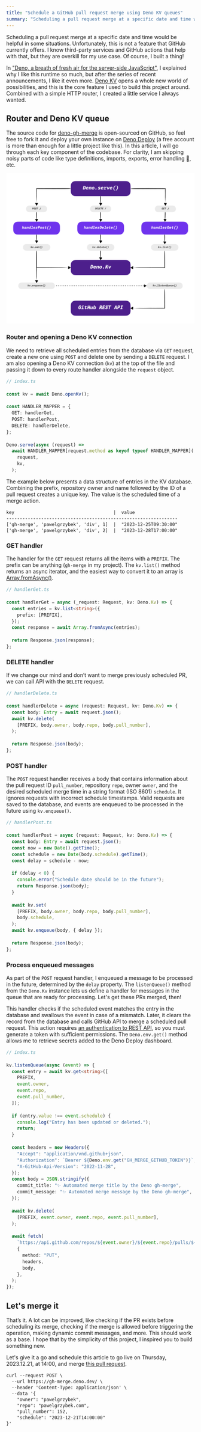 ```yaml
---
title: "Schedule a GitHub pull request merge using Deno KV queues"
summary: "Scheduling a pull request merge at a specific date and time would be helpful in some situations. Unfortunately, this is not a feature that GitHub currently offers. Of course, I built a thing!"
---
```


Scheduling a pull request merge at a specific date and time would be helpful in
some situations. Unfortunately, this is not a feature that GitHub currently
offers. I know third-party services and GitHub actions that help with that, but
they are overkill for my use case. Of course, I built a thing!

In
["Deno, a breath of fresh air for the server-side JavaScript"](/deno-a-breath-of-fresh-air-for-the-server-side-javascript/),
I explained why I like this runtime so much, but after the series of recent
announcements, I like it even more. [Deno KV](https://deno.com/kv) opens a whole
new world of possibilities, and this is the core feature I used to build this
project around. Combined with a simple HTTP router, I created a little service I
always wanted.

## Router and Deno KV queue

The source code for
[deno-gh-merge](https://github.com/pawelgrzybek/deno-gh-merge) is open-sourced
on GitHub, so feel free to fork it and deploy your own instance on
[Deno Deploy](https://deno.com/deploy) (a free account is more than enough for a
little project like this). In this article, I will go through each key component
of the codebase. For clarity, I am skipping noisy parts of code like type
definitions, imports, exports, error handling 🙈, etc.

![](diagram.jpg)

### Router and opening a Deno KV connection

We need to retrieve all scheduled entries from the database via `GET` request,
create a new one using `POST` and delete one by sending a `DELETE` request. I am
also opening a Deno KV connection (`kv`) at the top of the file and passing it
down to every route handler alongside the `request` object.

```ts
// index.ts

const kv = await Deno.openKv();

const HANDLER_MAPPER = {
  GET: handlerGet,
  POST: handlerPost,
  DELETE: handlerDelete,
};

Deno.serve(async (request) =>
  await HANDLER_MAPPER[request.method as keyof typeof HANDLER_MAPPER](
    request,
    kv,
  );
```

The example below presents a data structure of entries in the KV database.
Combining the prefix, repository owner and name followed by the ID of a pull
request creates a unique key. The value is the scheduled time of a merge action.

```
key                                     |  value
----------------------------------------------------------------
['gh-merge', 'pawelgrzybek', 'div', 1]  |  "2023-12-25T09:30:00"
['gh-merge', 'pawelgrzybek', 'div', 2]  |  "2023-12-28T17:00:00"
```

### GET handler

The handler for the `GET` request returns all the items with a `PREFIX`. The
prefix can be anything (`gh-merge` in my project). The `kv.list()` method
returns an async iterator, and the easiest way to convert it to an array is
[Array.fromAsync()](https://tc39.es/proposal-array-from-async/#sec-array.fromAsync).

```ts
// handlerGet.ts

const handlerGet = async (_request: Request, kv: Deno.Kv) => {
  const entries = kv.list<string>({
    prefix: [PREFIX],
  });
  const response = await Array.fromAsync(entries);

  return Response.json(response);
};
```

### DELETE handler

If we change our mind and don’t want to merge previously scheduled PR, we can
call API with the `DELETE` request.

```ts
// handlerDelete.ts

const handlerDelete = async (request: Request, kv: Deno.Kv) => {
  const body: Entry = await request.json();
  await kv.delete(
    [PREFIX, body.owner, body.repo, body.pull_number],
  );

  return Response.json(body);
};
```

### POST handler

The `POST` request handler receives a body that contains information about the
pull request ID `pull_number`, repository `repo`, owner `owner`, and the desired
scheduled merge time in a string format (ISO 8601) `schedule`. It ignores
requests with incorrect schedule timestamps. Valid requests are saved to the
database, and events are enqueued to be processed in the future using
`kv.enqueue()`.

```ts
// handlerPost.ts

const handlerPost = async (request: Request, kv: Deno.Kv) => {
  const body: Entry = await request.json();
  const now = new Date().getTime();
  const schedule = new Date(body.schedule).getTime();
  const delay = schedule - now;

  if (delay < 0) {
    console.error("Schedule date should be in the future");
    return Response.json(body);
  }

  await kv.set(
    [PREFIX, body.owner, body.repo, body.pull_number],
    body.schedule,
  );
  await kv.enqueue(body, { delay });

  return Response.json(body);
};
```

### Process enqueued messages

As part of the `POST` request handler, I enqueued a message to be processed in
the future, determined by the `delay` property. The `listenQueue()` method from
the `Deno.Kv` instance lets us define a handler for messages in the queue that
are ready for processing. Let's get these PRs merged, then!

This handler checks if the scheduled event matches the entry in the database and
swallows the event in case of a mismatch. Later, it clears the record from the
database and calls GitHub API to merge a scheduled pull request. This action
requires
[an authentication to REST API](https://docs.github.com/en/rest/authentication/authenticating-to-the-rest-api?apiVersion=2022-11-28),
so you must generate a token with sufficient permissions. The `Deno.env.get()`
method allows me to retrieve secrets added to the Deno Deploy dashboard.

```ts
// index.ts

kv.listenQueue(async (event) => {
  const entry = await kv.get<string>([
    PREFIX,
    event.owner,
    event.repo,
    event.pull_number,
  ]);

  if (entry.value !== event.schedule) {
    console.log("Entry has been updated or deleted.");
    return;
  }

  const headers = new Headers({
    "Accept": "application/vnd.github+json",
    "Authorization": `Bearer ${Deno.env.get("GH_MERGE_GITHUB_TOKEN")}`,
    "X-GitHub-Api-Version": "2022-11-28",
  });
  const body = JSON.stringify({
    commit_title: "✨ Automated merge title by the Deno gh-merge",
    commit_message: "✨ Automated merge message by the Deno gh-merge",
  });

  await kv.delete(
    [PREFIX, event.owner, event.repo, event.pull_number],
  );

  await fetch(
    `https://api.github.com/repos/${event.owner}/${event.repo}/pulls/${event.pull_number}/merge`,
    {
      method: "PUT",
      headers,
      body,
    },
  );
});
```

## Let's merge it

That’s it. A lot can be improved, like checking if the PR exists before
scheduling its merge, checking if the merge is allowed before triggering the
operation, making dynamic commit messages, and more. This should work as a base.
I hope that by the simplicity of this project, I inspired you to build something
new.

Let's give it a go and schedule this article to go live on Thursday, 2023.12.21,
at 14:00, and merge
[this pull request](https://github.com/pawelgrzybek/pawelgrzybek.com/pull/152).

```
curl --request POST \
  --url https://gh-merge.deno.dev/ \
  --header 'Content-Type: application/json' \
  --data '{
	"owner": "pawelgrzybek",
	"repo": "pawelgrzybek.com",
	"pull_number": 152,
	"schedule": "2023-12-21T14:00:00"
}'
```
